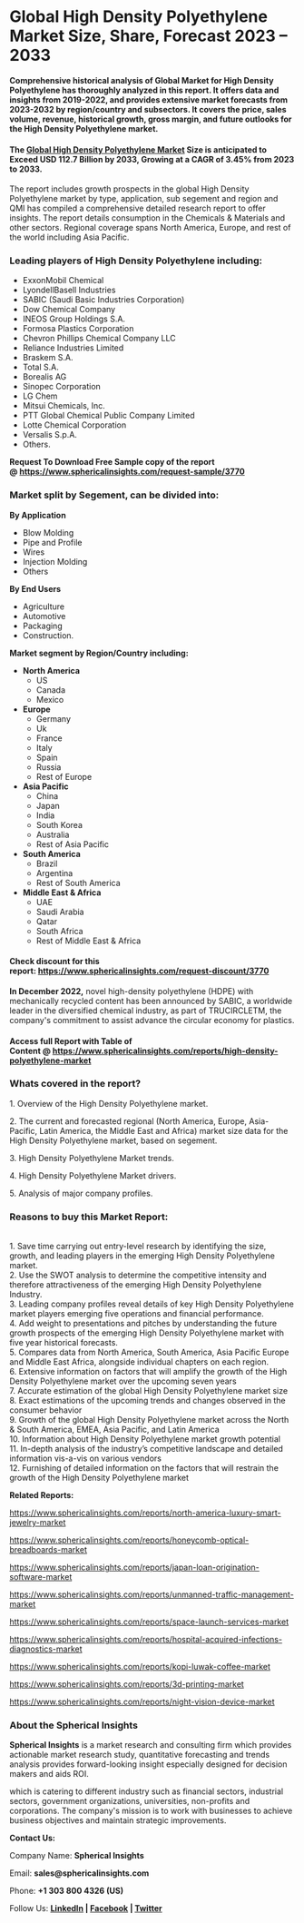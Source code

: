 <div class="content-title">
<h1>Global High Density Polyethylene Market Size, Share, Forecast 2023 &ndash; 2033</h1>
<div class="content-body__detail">
<section id="section_0" class="entry fr-view">
<p><strong>Comprehensive historical analysis of Global Market for High Density Polyethylene has thoroughly analyzed in this report. It offers data and insights from 2019-2022, and provides extensive market forecasts from 2023-2032 by region/country and subsectors. It covers the price, sales volume, revenue, historical growth, gross margin, and future outlooks for the High Density Polyethylene market.</strong></p>
<h4><strong>The&nbsp;<a href="https://www.sphericalinsights.com/reports/high-density-polyethylene-market" target="_blank" rel="noopener">Global High Density Polyethylene Market</a>&nbsp;Size is anticipated to Exceed USD 112.7 Billion by 2033, Growing at a CAGR of 3.45% from 2023 to 2033.</strong></h4>
<p>The report includes growth prospects in the global High Density Polyethylene market by type, application, sub segement and region and QMI has compiled a comprehensive detailed research report to offer insights. The report details consumption in the Chemicals &amp; Materials and other sectors. Regional coverage spans North America, Europe, and rest of the world including Asia Pacific.</p>
<h3><strong>Leading players of High Density Polyethylene including:</strong></h3>
<ul>
<li>ExxonMobil Chemical</li>
<li>LyondellBasell Industries</li>
<li>SABIC (Saudi Basic Industries Corporation)</li>
<li>Dow Chemical Company</li>
<li>INEOS Group Holdings S.A.</li>
<li>Formosa Plastics Corporation</li>
<li>Chevron Phillips Chemical Company LLC</li>
<li>Reliance Industries Limited</li>
<li>Braskem S.A.</li>
<li>Total S.A.</li>
<li>Borealis AG</li>
<li>Sinopec Corporation</li>
<li>LG Chem</li>
<li>Mitsui Chemicals, Inc.</li>
<li>PTT Global Chemical Public Company Limited</li>
<li>Lotte Chemical Corporation</li>
<li>Versalis S.p.A.</li>
<li>Others.</li>
</ul>
<p><strong>Request To Download Free Sample copy of the report @&nbsp;<a href="https://www.sphericalinsights.com/request-sample/3770" target="_blank" rel="noopener">https://www.sphericalinsights.com/request-sample/3770</a></strong></p>
<h3><strong>Market split by Segement, can be divided into:</strong></h3>
<p><strong>By Application</strong></p>
<ul>
<li>Blow Molding</li>
<li>Pipe and Profile</li>
<li>Wires</li>
<li>Injection Molding</li>
<li>Others</li>
</ul>
<p><strong>By End Users</strong></p>
<ul>
<li>Agriculture</li>
<li>Automotive</li>
<li>Packaging</li>
<li>Construction.</li>
</ul>
<p><strong>Market segment by Region/Country including:</strong></p>
<ul>
<li><strong>North America</strong>
<ul>
<li>US</li>
<li>Canada</li>
<li>Mexico</li>
</ul>
</li>
<li><strong>Europe</strong>
<ul>
<li>Germany</li>
<li>Uk</li>
<li>France</li>
<li>Italy</li>
<li>Spain</li>
<li>Russia</li>
<li>Rest of Europe</li>
</ul>
</li>
<li><strong>Asia Pacific</strong>
<ul>
<li>China</li>
<li>Japan</li>
<li>India</li>
<li>South Korea</li>
<li>Australia</li>
<li>Rest of Asia Pacific</li>
</ul>
</li>
<li><strong>South America</strong>
<ul>
<li>Brazil</li>
<li>Argentina</li>
<li>Rest of South America</li>
</ul>
</li>
<li><strong>Middle East &amp; Africa</strong>
<ul>
<li>UAE</li>
<li>Saudi Arabia</li>
<li>Qatar</li>
<li>South Africa</li>
<li>Rest of Middle East &amp; Africa</li>
</ul>
</li>
</ul>
<h4>Check discount for this report:&nbsp;<a href="https://www.sphericalinsights.com/request-discount/3770" target="_blank" rel="noopener">https://www.sphericalinsights.com/request-discount/3770</a></h4>
<p><strong>In December 2022,</strong>&nbsp;novel high-density polyethylene (HDPE) with mechanically recycled content has been announced by SABIC, a worldwide leader in the diversified chemical industry, as part of TRUCIRCLETM, the company's commitment to assist advance the circular economy for plastics.</p>
<h4>Access full Report with Table of Content&nbsp;@&nbsp;<a href="https://www.sphericalinsights.com/reports/high-density-polyethylene-market" target="_blank" rel="noopener">https://www.sphericalinsights.com/reports/high-density-polyethylene-market</a></h4>
<h3><strong>Whats covered in the report?</strong></h3>
<p>1. Overview of the High Density Polyethylene market.</p>
<p>2. The current and forecasted regional (North America, Europe, Asia-Pacific, Latin America, the Middle East and Africa) market size data for the High Density Polyethylene market, based on segement.</p>
<p>3. High Density Polyethylene Market trends.</p>
<p>4. High Density Polyethylene Market drivers.</p>
<p>5. Analysis of major company profiles.</p>
<h3><strong>Reasons to buy this Market Report:</strong></h3>
<p><br />1. Save time carrying out entry-level research by identifying the size, growth, and leading players in the emerging High Density Polyethylene market.<br />2. Use the SWOT analysis to determine the competitive intensity and therefore attractiveness of the emerging High Density Polyethylene Industry.<br />3. Leading company profiles reveal details of key High Density Polyethylene market players emerging five operations and financial performance.<br />4. Add weight to presentations and pitches by understanding the future growth prospects of the emerging High Density Polyethylene market with five year historical forecasts.<br />5. Compares data from North America, South America, Asia Pacific Europe and Middle East Africa, alongside individual chapters on each region.<br />6. Extensive information on factors that will amplify the growth of the High Density Polyethylene market over the upcoming seven years<br />7. Accurate estimation of the global High Density Polyethylene market size<br />8. Exact estimations of the upcoming trends and changes observed in the consumer behavior<br />9. Growth of the global High Density Polyethylene market across the North &amp; South America, EMEA, Asia Pacific, and Latin America<br />10. Information about High Density Polyethylene market growth potential<br />11. In-depth analysis of the industry&rsquo;s competitive landscape and detailed information vis-a-vis on various vendors<br />12. Furnishing of detailed information on the factors that will restrain the growth of the High Density Polyethylene market</p>
<p><strong>Related Reports:</strong></p>
<p><u><a href="https://www.sphericalinsights.com/reports/north-america-luxury-smart-jewelry-market">https://www.sphericalinsights.com/reports/north-america-luxury-smart-jewelry-market</a></u></p>
<p><u><a href="https://www.sphericalinsights.com/reports/honeycomb-optical-breadboards-market">https://www.sphericalinsights.com/reports/honeycomb-optical-breadboards-market</a></u></p>
<p><u><a href="https://www.sphericalinsights.com/reports/japan-loan-origination-software-market">https://www.sphericalinsights.com/reports/japan-loan-origination-software-market</a></u></p>
<p><u><a href="https://www.sphericalinsights.com/reports/unmanned-traffic-management-market">https://www.sphericalinsights.com/reports/unmanned-traffic-management-market</a></u></p>
<p><u><a href="https://www.sphericalinsights.com/reports/space-launch-services-market">https://www.sphericalinsights.com/reports/space-launch-services-market</a></u></p>
<p><a href="https://www.sphericalinsights.com/reports/hospital-acquired-infections-diagnostics-market">https://www.sphericalinsights.com/reports/hospital-acquired-infections-diagnostics-market</a></p>
<p><a href="https://www.sphericalinsights.com/reports/kopi-luwak-coffee-market">https://www.sphericalinsights.com/reports/kopi-luwak-coffee-market</a></p>
<p><a href="https://www.sphericalinsights.com/reports/3d-printing-market">https://www.sphericalinsights.com/reports/3d-printing-market</a></p>
<p><a href="https://www.sphericalinsights.com/reports/night-vision-device-market">https://www.sphericalinsights.com/reports/night-vision-device-market</a></p>
<h3><strong>About the Spherical Insights</strong></h3>
<p><strong>Spherical Insights</strong>&nbsp;is a market research and consulting firm which provides actionable market research study, quantitative forecasting and trends analysis provides forward-looking insight especially designed for decision makers and aids ROI.</p>
<p>which is catering to different industry such as financial sectors, industrial sectors, government organizations, universities, non-profits and corporations. The company's mission is to work with businesses to achieve business objectives and maintain strategic improvements.</p>
<p><strong>Contact Us:</strong></p>
<p>Company Name:&nbsp;<strong>Spherical Insights</strong></p>
<p>Email:&nbsp;<strong>sales@sphericalinsights.com</strong></p>
<p>Phone:&nbsp;<strong>+1 303 800 4326 (US)</strong></p>
<p>Follow Us:&nbsp;<strong><a href="https://www.linkedin.com/company/spherical-insight/"><u>LinkedIn</u></a>&nbsp;|&nbsp;<a href="https://www.facebook.com/sphericalinsights22"><u>Facebook</u></a>&nbsp;|&nbsp;<a href="https://twitter.com/SInsights_US"><u>Twitter</u></a></strong></p>
<div class="clear">&nbsp;</div>
</section>
</div>
</div>
